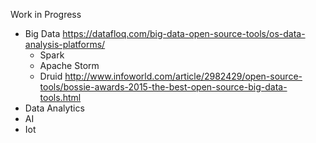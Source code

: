 Work in Progress

- Big Data
  https://datafloq.com/big-data-open-source-tools/os-data-analysis-platforms/
    - Spark
    - Apache Storm
    - Druid
    http://www.infoworld.com/article/2982429/open-source-tools/bossie-awards-2015-the-best-open-source-big-data-tools.html
- Data Analytics
- AI
- Iot
